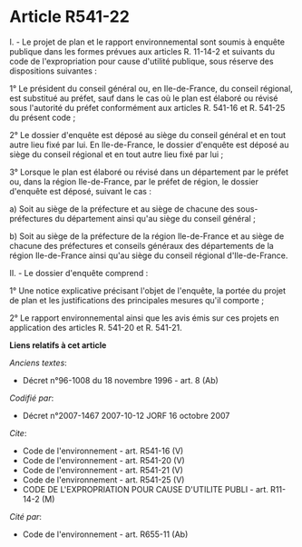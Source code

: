# Article R541-22

I. - Le projet de plan et le rapport environnemental sont soumis à enquête publique dans les formes prévues aux articles R.
11-14-2 et suivants du code de l'expropriation pour cause d'utilité publique, sous réserve des dispositions suivantes :

1° Le président du conseil général ou, en Ile-de-France, du conseil régional, est substitué au préfet, sauf dans le cas où le
plan est élaboré ou révisé sous l'autorité du préfet conformément aux articles R. 541-16 et R. 541-25 du présent code ;

2° Le dossier d'enquête est déposé au siège du conseil général et en tout autre lieu fixé par lui. En Ile-de-France, le
dossier d'enquête est déposé au siège du conseil régional et en tout autre lieu fixé par lui ;

3° Lorsque le plan est élaboré ou révisé dans un département par le préfet ou, dans la région Ile-de-France, par le préfet de
région, le dossier d'enquête est déposé, suivant le cas :

a) Soit au siège de la préfecture et au siège de chacune des sous-préfectures du département ainsi qu'au siège du conseil
général ;

b) Soit au siège de la préfecture de la région Ile-de-France et au siège de chacune des préfectures et conseils généraux des
départements de la région Ile-de-France ainsi qu'au siège du conseil régional d'Ile-de-France.

II. - Le dossier d'enquête comprend :

1° Une notice explicative précisant l'objet de l'enquête, la portée du projet de plan et les justifications des principales
mesures qu'il comporte ;

2° Le rapport environnemental ainsi que les avis émis sur ces projets en application des articles R. 541-20 et R. 541-21.

**Liens relatifs à cet article**

_Anciens textes_:

  - Décret n°96-1008 du 18 novembre 1996 - art. 8 (Ab)

_Codifié par_:

  - Décret n°2007-1467 2007-10-12 JORF 16 octobre 2007

_Cite_:

  - Code de l'environnement - art. R541-16 (V)
  - Code de l'environnement - art. R541-20 (V)
  - Code de l'environnement - art. R541-21 (V)
  - Code de l'environnement - art. R541-25 (V)
  - CODE DE L'EXPROPRIATION POUR CAUSE D'UTILITE PUBLI - art. R11-14-2 (M)

_Cité par_:

  - Code de l'environnement - art. R655-11 (Ab)
